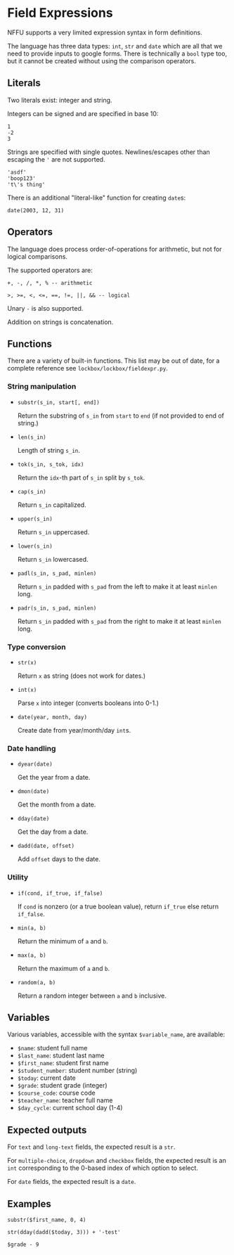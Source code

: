 # Field Expressions

NFFU supports a very limited expression syntax in form definitions.

The language has three data types: `int`, `str` and `date` which are all that we need to provide inputs to google forms.
There is technically a `bool` type too, but it cannot be created without using the comparison operators.

## Literals

Two literals exist: integer and string.

Integers can be signed and are specified in base 10:

```
1
-2
3
```

Strings are specified with single quotes. Newlines/escapes other than escaping the `'` are not supported.

```
'asdf'
'boop123'
't\'s thing'
```

There is an additional "literal-like" function for creating `date`s:

```
date(2003, 12, 31)
```

## Operators

The language does process order-of-operations for arithmetic, but not for logical comparisons.

The supported operators are:

```
+, -, /, *, % -- arithmetic

>, >=, <, <=, ==, !=, ||, && -- logical
```

Unary `-` is also supported.

Addition on strings is concatenation.


## Functions

There are a variety of built-in functions. This list may be out of date, for a complete reference see `lockbox/lockbox/fieldexpr.py`.

### String manipulation

- `substr(s_in, start[, end])`

   Return the substring of `s_in` from `start` to `end` (if not provided to end of string.)

- `len(s_in)`

   Length of string `s_in`.

- `tok(s_in, s_tok, idx)`

   Return the `idx`-th part of `s_in` split by `s_tok`.

- `cap(s_in)`

   Return `s_in` capitalized.

- `upper(s_in)`

   Return `s_in` uppercased.

- `lower(s_in)`

   Return `s_in` lowercased.

- `padl(s_in, s_pad, minlen)`

   Return `s_in` padded with `s_pad` from the left to make it at least `minlen` long.

- `padr(s_in, s_pad, minlen)`

   Return `s_in` padded with `s_pad` from the right to make it at least `minlen` long.

### Type conversion

- `str(x)`

   Return `x` as string (does not work for dates.)

- `int(x)`

   Parse `x` into integer (converts booleans into 0-1.)

- `date(year, month, day)`

   Create date from year/month/day `int`s.

### Date handling
                                                                                                  
- `dyear(date)`

   Get the year from a date.

- `dmon(date)`

   Get the month from a date.

- `dday(date)`

   Get the day from a date.

                                                                                                    
- `dadd(date, offset)`

   Add `offset` days to the date.

### Utility

- `if(cond, if_true, if_false)`

   If `cond` is nonzero (or a true boolean value), return `if_true` else return `if_false`.

- `min(a, b)`
   
   Return the minimum of `a` and `b`.

- `max(a, b)`

   Return the maximum of `a` and `b`.

- `random(a, b)`
   
   Return a random integer between `a` and `b` inclusive.

## Variables

Various variables, accessible with the syntax `$variable_name`, are available:

- `$name`: student full name
- `$last_name`: student last name
- `$first_name`: student first name
- `$student_number`: student number (string)
- `$today`: current date
- `$grade`: student grade (integer)
- `$course_code`: course code
- `$teacher_name`: teacher full name
- `$day_cycle`: current school day (1-4) 

## Expected outputs

For `text` and `long-text` fields, the expected result is a `str`.

For `multiple-choice`, `dropdown` and `checkbox` fields, the expected result is an `int` corresponding to the 0-based
index of which option to select.

For `date` fields, the expected result is a `date`.

## Examples

```
substr($first_name, 0, 4)

str(dday(dadd($today, 3))) + '-test'

$grade - 9
```
